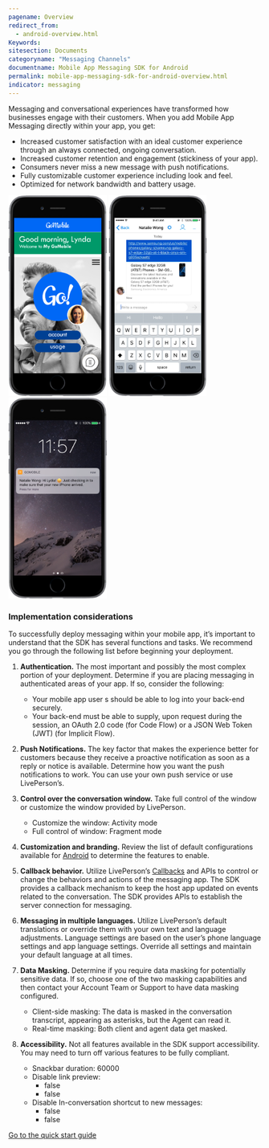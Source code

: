 ```yaml
---
pagename: Overview
redirect_from:
  - android-overview.html
Keywords:
sitesection: Documents
categoryname: "Messaging Channels"
documentname: Mobile App Messaging SDK for Android
permalink: mobile-app-messaging-sdk-for-android-overview.html
indicator: messaging
---
```

Messaging and conversational experiences have transformed how businesses engage with their customers. When you add Mobile App Messaging directly within your app, you get:

- Increased customer satisfaction with an ideal customer experience through an always connected, ongoing conversation.
- Increased customer retention and engagement (stickiness of your app).
- Consumers never miss a new message with push notifications.
- Fully customizable customer experience including look and feel.
- Optimized for network bandwidth and battery usage.

<img src="img/inappoverview1.png" alt="InAppOverview1" style="width:auto;max-height:400px;"> <img src="img/inappoverview2.png" alt="InAppOverview2" style="width:auto;max-height:400px;"> <img src="img/inappoverview3.png" alt="InAppOverview3" style="width:auto;max-height:400px;">

### Implementation considerations

To successfully deploy messaging within your mobile app, it’s important to understand that the SDK has several functions and tasks. We recommend you go through the following list before beginning your deployment.

1. **Authentication.** The most important and possibly the most complex portion of your deployment. Determine if you are placing messaging in authenticated areas of your app.  If so, consider the following:

   - Your mobile app user s should be able to log into your back-end securely.
   - Your back-end must be able to supply, upon request during the session, an OAuth 2.0 code (for Code Flow) or a JSON Web Token (JWT) (for Implicit Flow).

2. **Push Notifications.**  The key factor that makes the experience better for customers because they receive a proactive notification as soon as a reply or notice is available. Determine how you want the push notifications to work. You can use your own push service or use LivePerson’s.

3. **Control over the conversation window.** Take full control of the window or customize the window provided by LivePerson.

   - Customize the window: Activity mode
   - Full control of window: Fragment mode

4. **Customization and branding.** Review the list of default configurations available for [Android](/mobile-app-messaging-sdk-for-android-configure-the-android-sdk.html#branding) to determine the features to enable.

5. **Callback behavior.**  Utilize LivePerson’s [Callbacks](/android-callbacks-index.html) and APIs to control or change the behaviors and actions of the messaging app. The SDK provides a callback mechanism to keep the host app updated on events related to the conversation. The SDK provides APIs to establish the server connection for messaging.

6. **Messaging in multiple languages.** Utilize LivePerson’s default translations or override them with your own text and language adjustments.  Language settings are based on the user’s phone language settings and app language settings. Override all settings and maintain your default language at all times.

7. **Data Masking.** Determine if you require data masking for potentially sensitive data. If so, choose one of the two masking capabilities and then contact your Account Team or Support to have data masking configured.

   - Client-side masking: The data is masked in the conversation transcript, appearing as asterisks, but the Agent can read it.
   - Real-time masking: Both client and agent data get masked.

8.  **Accessibility.** Not all features available in the SDK support accessibility. You may need to turn off various features to be fully compliant.

      - Snackbar duration: 60000
      - Disable link preview:
        - false
        - false
      - Disable In-conversation shortcut to new messages:
        - false
        - false

<div class="btn-wrapper">
<a class="back-btn" href="mobile-app-messaging-sdk-for-android-quick-start.html">Go to the quick start guide</a>
</div>